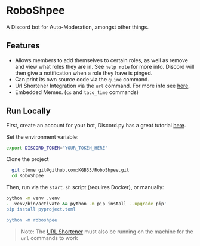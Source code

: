 
#  RoboShpee

A Discord bot for Auto-Moderation, amongst other things.


## Features

  - Allows members to add themselves to certain roles,
        as well as remove and view what roles they are in.
        See `help role` for more info.
        Discord will then give a notification when a role they have is pinged.
  - Can print its own source code via the `quine` command.
  - Url Shortener Integration via the `url` command.
        For more info see [here](https://github.com/KGB33/url-shortener).
  - Embedded Memes. (`cs` and `taco_time` commands)
## Run Locally

First, create an account for your bot, Discord.py has a great
tutorial [here](https://discordpy.readthedocs.io/en/stable/discord.html).

Set the environment variable:

```bash
export DISCORD_TOKEN="YOUR_TOKEN_HERE"
```

Clone the project

```bash
  git clone git@github.com:KGB33/RoboShpee.git
  cd RoboShpee
```

Then, run via the `start.sh` script (requires Docker), or manually:

```bash
python -m venv .venv
. .venv/bin/activate && python -m pip install --upgrade pip'
pip install pyproject.toml

python -m roboshpee
```

> Note: The [URL Shortener](https://github.com/KGB33/url-shortener) must also
> be running on the machine for the `url` commands to work
